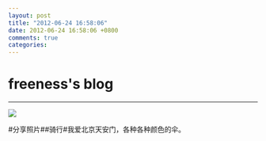 ```yaml
---
layout: post
title: "2012-06-24 16:58:06"
date: 2012-06-24 16:58:06 +0800
comments: true
categories: 
---
```


# freeness's blog

----------

![](http://okqmqrbgo.bkt.clouddn.com/201206241658061.jpg)

>
\#分享照片\#\#骑行\#我爱北京天安门，各种各种颜色的伞。